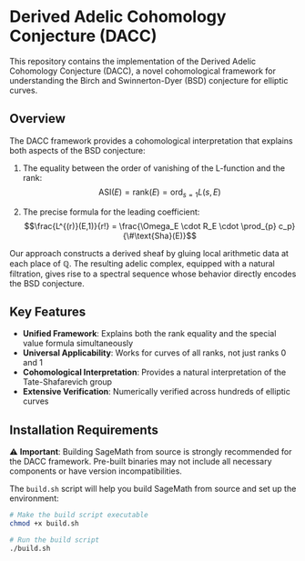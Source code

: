 # Derived Adelic Cohomology Conjecture (DACC)

This repository contains the implementation of the Derived Adelic Cohomology Conjecture (DACC), a novel cohomological framework for understanding the Birch and Swinnerton-Dyer (BSD) conjecture for elliptic curves.

## Overview

The DACC framework provides a cohomological interpretation that explains both aspects of the BSD conjecture:

1. The equality between the order of vanishing of the L-function and the rank: 
   $$\text{ASI}(E) = \text{rank}(E) = \text{ord}_{s=1}L(s, E)$$

2. The precise formula for the leading coefficient: 
   $$\frac{L^{(r)}(E,1)}{r!} = \frac{\Omega_E \cdot R_E \cdot \prod_{p} c_p}{\#\text{Sha}(E)}$$

Our approach constructs a derived sheaf by gluing local arithmetic data at each place of $\mathbb{Q}$. The resulting adelic complex, equipped with a natural filtration, gives rise to a spectral sequence whose behavior directly encodes the BSD conjecture.

## Key Features

- **Unified Framework**: Explains both the rank equality and the special value formula simultaneously
- **Universal Applicability**: Works for curves of all ranks, not just ranks 0 and 1
- **Cohomological Interpretation**: Provides a natural interpretation of the Tate-Shafarevich group
- **Extensive Verification**: Numerically verified across hundreds of elliptic curves

## Installation Requirements

⚠️ **Important**: Building SageMath from source is strongly recommended for the DACC framework. Pre-built binaries may not include all necessary components or have version incompatibilities.

The `build.sh` script will help you build SageMath from source and set up the environment:

```bash
# Make the build script executable
chmod +x build.sh

# Run the build script
./build.sh
